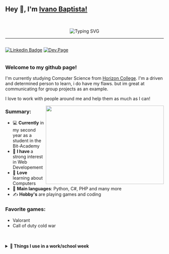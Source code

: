 ## Hey 👋, I'm [Ivano Baptista!](https://github.com/IvanoBaptista/)
<br>
<p align="center">
<img src="https://readme-typing-svg.herokuapp.com?font=Fira+Code&pause=1000&color=A600F7&center=true&vCenter=true&width=435&lines=Wanting+to+learn+more;Web+Development+%7C+Data-Engineering;Aspiring+Developer" alt="Typing SVG" /></p>

<hr/>
<div style="display:flex; flex-direction:row;">

[![Linkedin Badge](https://img.shields.io/badge/-LinkedIn-0e76a8?style=flat-square&logo=Linkedin&logoColor=white)](https://linkedin.com/in/IvanoBaptista)
[![Dev.Page](https://img.shields.io/badge/Dev.Page-6a52ef?style=flat-square&logo=dev.page&logoColor=white)](https://dev.page/Ssionn)

</div>

### Welcome to my github page! 

I'm currently studying Computer Science from [Horizon College](https://www.horizoncollege.nl/). I'm a driven and determined person to learn, i do have my flaws. but im great at communicating for group projects as an example.

I love to work with people around me and help them as much as I can!

<img src="https://media2.giphy.com/media/qgQUggAC3Pfv687qPC/giphy.gif?cid=ecf05e47m19qatqot4dxuin7384ljv6tt7ksqd6t85tey7ja&rid=giphy.gif&ct=g" width="375" height="250" align="right" />


### Summary:
- 💻 <b>Currently</b> in my second year as a student in the Bit-Academy
- 📝 <b>I have </b> a strong interest in Web Developement
- 🌱 <b>Love</b> learning about Computers
- 🌟 <b>Main languages</b>: Python, C#, PHP and many more
- ✍️ <b> Hobby's</b> are playing games and coding

###  <b>Favorite games</b>:
- Valorant
- Call of duty cold war
<br>
<br>
	
<details>
<summary><b>🔧 Things I use in a work/school week</b></summary>
<br>
<ul>
  	    <li><b>OS:</b> MacOS Monterey 12.6.1</li>
	    <li><b>Laptop: </b> MacBook Pro (15-inch, 2016)</li>
  	    <li><b>Browser: </b> Chrome</li>
	    <li><b>Terminal: </b>The stock MacOS Terminal</li>
	    <li><b>Code Editor:</b> VSCode w/ Github Copilot</li>
	    <li><b>To Stay Updated:</b>Linkedin</li>
	</ul>	
</details>
